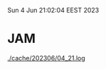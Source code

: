 Sun  4 Jun 21:02:04 EEST 2023
# JAM
<a href='./cache/202306/04_21.log'>./cache/202306/04_21.log</a>
